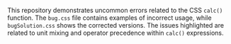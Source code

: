 This repository demonstrates uncommon errors related to the CSS `calc()` function.  The `bug.css` file contains examples of incorrect usage, while `bugSolution.css` shows the corrected versions.  The issues highlighted are related to unit mixing and operator precedence within `calc()` expressions.